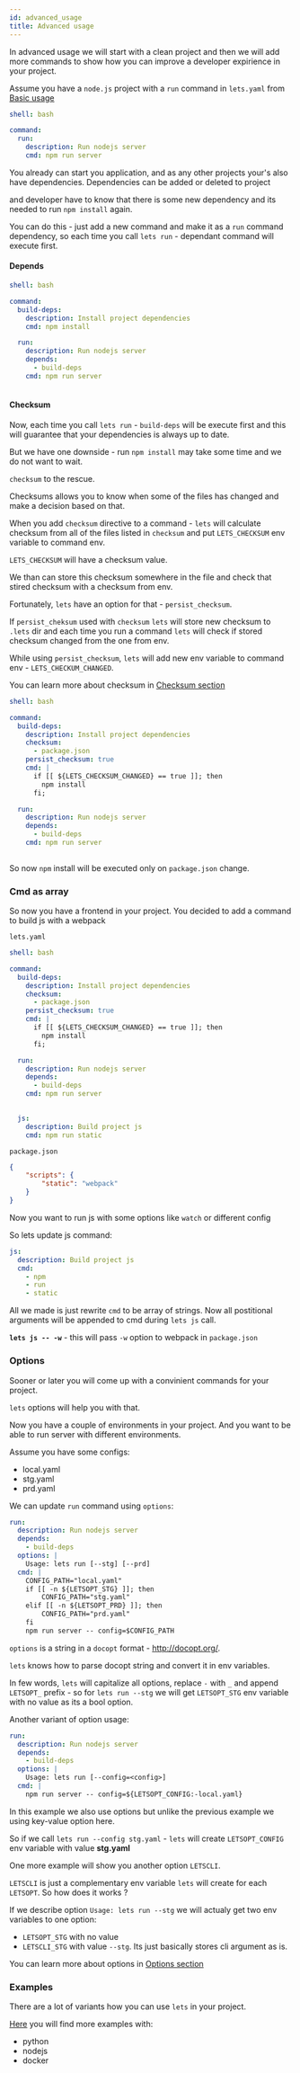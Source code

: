 ```yaml
---
id: advanced_usage
title: Advanced usage
---
```



In advanced usage we will start with a clean project and then we will add more commands to show how you can improve a developer expirience in your project.

Assume you have a `node.js` project with a `run` command in `lets.yaml` from  [Basic usage](basic_usage.md)

```yaml
shell: bash

command:
  run:
    description: Run nodejs server
    cmd: npm run server
```
You already can start you application, and as any other projects your's also have dependencies. Dependencies can be added or deleted to project 

and developer have to know that there is some new dependency and its needed to run `npm install` again.

You can do this - just add a new command and make it as a `run` command dependency, so each time you call `lets run` - dependant command will execute first.

#### Depends

```yaml
shell: bash

command:
  build-deps:
    description: Install project dependencies
    cmd: npm install

  run:
    description: Run nodejs server
    depends:
      - build-deps
    cmd: npm run server
    
```

#### Checksum

Now, each time you call `lets run` - `build-deps` will be execute first and this will guarantee that your dependencies is always up to date.

But we have one downside - run `npm install` may take some time and we do not want to wait.

`checksum` to the rescue.

Checksums allows you to know when some of the files has changed and make a decision based on that.

When you add `checksum` directive to a command - `lets` will calculate checksum from all of the files listed in `checksum` and put `LETS_CHECKSUM` env variable to command env.

`LETS_CHECKSUM` will have a checksum value.

We than can store this checksum somewhere in the file and check that stired checksum with a checksum from env.

Fortunately, `lets` have an option for that - `persist_checksum`.

If `persist_cheksum` used with `checksum` `lets` will store new checksum to `.lets` dir and each time you run a command `lets` will check if stored checksum changed from the one from env.

While using `persist_checksum`, `lets` will add new env variable to command env - `LETS_CHECKUM_CHANGED`.

You can learn more about checksum in [Checksum section](config.md#checksum)

```yaml
shell: bash

command:
  build-deps:
    description: Install project dependencies
    checksum:
      - package.json
    persist_checksum: true
    cmd: |
      if [[ ${LETS_CHECKSUM_CHANGED} == true ]]; then
        npm install
      fi;

  run:
    description: Run nodejs server
    depends:
      - build-deps
    cmd: npm run server
    
```

So now `npm` install will be executed only on `package.json` change.

### Cmd as array

So now you have a frontend in your project. You decided to add a command to build js with a webpack

`lets.yaml`

```yaml
shell: bash

command:
  build-deps:
    description: Install project dependencies
    checksum:
      - package.json
    persist_checksum: true
    cmd: |
      if [[ ${LETS_CHECKSUM_CHANGED} == true ]]; then
        npm install
      fi;

  run:
    description: Run nodejs server
    depends:
      - build-deps
    cmd: npm run server

  
  js:
    description: Build project js
    cmd: npm run static
```

`package.json`

```json
{
    "scripts": {
        "static": "webpack"
    }
}
```

Now you want to run js with some options like `watch` or different config

So lets update js command:

```yaml
js:
  description: Build project js
  cmd: 
    - npm 
    - run 
    - static
```

All we made is just rewrite `cmd` to be array of strings. Now all postitional arguments will be appended to cmd during `lets js` call.

**`lets js -- -w`** - this will pass `-w` option to webpack in `package.json`

### Options

Sooner or later you will come up with a convinient commands for your project.

`lets` options will help you with that.

Now you have a couple of environments in your project. And you want to be able to run server with different environments.

Assume you have some configs:

- local.yaml
- stg.yaml
- prd.yaml

We can update `run` command using `options`:

```yaml
run:
  description: Run nodejs server
  depends:
    - build-deps
  options: |
    Usage: lets run [--stg] [--prd]  
  cmd: |
    CONFIG_PATH="local.yaml"
    if [[ -n ${LETSOPT_STG} ]]; then
        CONFIG_PATH="stg.yaml"
    elif [[ -n ${LETSOPT_PRD} ]]; then
        CONFIG_PATH="prd.yaml"
    fi
    npm run server -- config=$CONFIG_PATH
```

`options` is a string in a `docopt` format - http://docopt.org/.

`lets` knows how to parse docopt string and convert it in env variables.

In few words, `lets` will capitalize all options, replace `-` with `_` 
and append `LETSOPT_` prefix - so for `lets run --stg` we will get `LETSOPT_STG` env variable with no value as its a bool option.

Another variant of option usage:

```yaml
run:
  description: Run nodejs server
  depends:
    - build-deps
  options: |
    Usage: lets run [--config=<config>] 
  cmd: |
    npm run server -- config=${LETSOPT_CONFIG:-local.yaml}
```

In this example we also use options but unlike the previous example we using key-value option here.

So if we call `lets run --config stg.yaml` - `lets` will create `LETSOPT_CONFIG` env variable with value **stg.yaml**

One more example will show you another option `LETSCLI`.

`LETSCLI` is just a complementary env variable `lets` will create for each `LETSOPT`. So how does it works ?

If we describe option `Usage: lets run --stg` we will actualy get two env variables to one option:

- `LETSOPT_STG` with no value
- `LETSCLI_STG` with value `--stg`. Its just basically stores cli argument as is.

You can learn more about options in [Options section](config.md#options)

### Examples

There are a lot of variants how you can use `lets` in your project.

[Here](https://github.com/lets-cli/lets/tree/master/examples) you will find more examples with:

- python
- nodejs
- docker